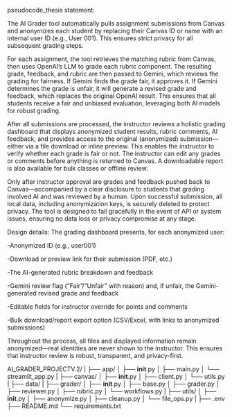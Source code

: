 pseudocode_thesis statement:

The AI Grader tool automatically pulls assignment submissions from Canvas and anonymizes each student by replacing their Canvas ID or name with an internal user ID (e.g., User 001). This ensures strict privacy for all subsequent grading steps.

For each assignment, the tool retrieves the matching rubric from Canvas, then uses OpenAI’s LLM to grade each rubric component. The resulting grade, feedback, and rubric are then passed to Gemini, which reviews the grading for fairness. If Gemini finds the grade fair, it approves it. If Gemini determines the grade is unfair, it will generate a revised grade and feedback, which replaces the original OpenAI result. This ensures that all students receive a fair and unbiased evaluation, leveraging both AI models for robust grading.

After all submissions are processed, the instructor reviews a holistic grading dashboard that displays anonymized student results, rubric comments, AI feedback, and provides access to the original (anonymized) submission—either via a file download or inline preview. This enables the instructor to verify whether each grade is fair or not. The instructor can edit any grades or comments before anything is returned to Canvas. A downloadable report is also available for bulk classes or offline review.

Only after instructor approval are grades and feedback pushed back to Canvas—accompanied by a clear disclosure to students that grading involved AI and was reviewed by a human. Upon successful submission, all local data, including anonymization keys, is securely deleted to protect privacy. The tool is designed to fail gracefully in the event of API or system issues, ensuring no data loss or privacy compromise at any stage.

Design details:
The grading dashboard presents, for each anonymized user:

-Anonymized ID (e.g., user001)

-Download or preview link for their submission (PDF, etc.)

-The AI-generated rubric breakdown and feedback

-Gemini review flag (“Fair”/“Unfair” with reason) and, if unfair, the Gemini-generated revised grade and feedback

-Editable fields for instructor override for points and comments

-Bulk download/report export option (CSV/Excel, with links to anonymized submissions)

Throughout the process, all files and displayed information remain anonymized—real identities are never shown to the instructor. This ensures that instructor review is robust, transparent, and privacy-first.


AI_GRADER_PROJECTV.2/
|
├── app/
│   ├── __init__.py
│   ├── main.py
│   └── streamlit_app.py
|
├── canvas/
│   ├── __init__.py
│   ├── client.py
│   └── utils.py
|
├── data/
|
├── grader/
│   ├── __init__.py
│   ├── base.py
│   ├── grader.py
│   ├── reviewer.py
│   ├── rubric.py
│   └── workflows.py
|
├── utils/
│   ├── __init__.py
│   ├── anonymize.py
│   ├── cleanup.py
│   └── file_ops.py
|
├── .env
├── README.md
└── requirements.txt
